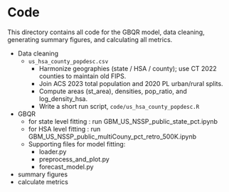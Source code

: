 # Code

This directory contains all code for the GBQR model, data cleaning, generating summary figures, and calculating all metrics.
- Data cleaning 
    - `us_hsa_county_popdesc.csv`
        - Harmonize geographies (state / HSA / county); use CT 2022 counties to maintain old FIPS.
        - Join ACS 2023 total population and 2020 PL urban/rural splits.
        - Compute areas (st_area), densities, pop_ratio, and log_density_hsa.
        - Write a short run script, `code/us_hsa_county_popdesc.R`
- GBQR 
    - for state level fitting : run GBM_US_NSSP_public_state_pct.ipynb
    - for HSA level fitting : run GBM_US_NSSP_public_multiCouny_pct_retro_500K.ipynb
    - Supporting files for model fitting:
        - loader.py
        - preprocess_and_plot.py
        - forecast_model.py
- summary figures
- calculate metrics 

